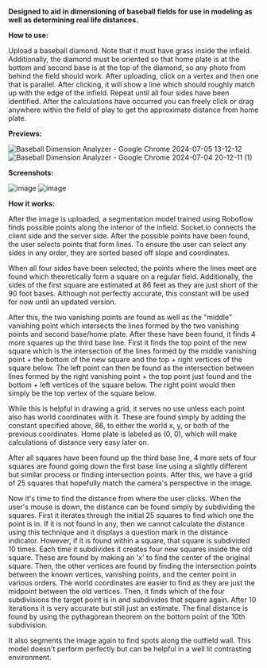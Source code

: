 **Designed to aid in dimensioning of baseball fields for use in modeling as well as determining real life distances.**

**How to use:** 

Upload a baseball diamond. Note that it must have grass inside the infield. Additionally, the diamond must be oriented so that home plate is at the bottom and second base is at the top of the diamond, so any photo from behind the field should work. After uploading, click on a vertex and then one that is parallel. After clicking, it will show a line which should roughly match up with the edge of the infield. Repeat until all four sides have been identified. After the calculations have occurred you can freely click or drag anywhere within the field of play to get the approximate distance from home plate.

**Previews:**

![Baseball Dimension Analyzer  - Google Chrome 2024-07-05 13-12-12](https://github.com/NimbleValley/Baseball-Distance-Helper/assets/97319135/b4c87377-9ca3-4a4c-ba94-9b6023f6ce2e)
![Baseball Dimension Analyzer  - Google Chrome 2024-07-04 20-12-11 (1)](https://github.com/NimbleValley/Baseball-Distance-Helper/assets/97319135/d44dca74-fd65-4524-b285-b651ca47cd55)

**Screenshots:**

![image](https://github.com/NimbleValley/Baseball-Camera-Solver/assets/97319135/cd0b2122-9d04-4aac-a0d1-e5d60fd0d534)
![image](https://github.com/NimbleValley/Baseball-Camera-Solver/assets/97319135/8e0fd3ca-2852-49e4-b994-199b1adf8308)

**How it works:**

After the image is uploaded, a segmentation model trained using Roboflow finds possible points along the interior of the infield. Socket.io connects the client side and the server side. After the possible points have been found, the user selects points that form lines. To ensure the user can select any sides in any order, they are sorted based off slope and coordinates.

When all four sides have been selected, the points where the lines meet are found which theoretically form a square on a regular field. Additionally, the sides of the first square are estimated at 86 feet as they are just short of the 90 foot bases. Although not perfectly accurate, this constant will be used for now until an updated version.

After this, the two vanishing points are found as well as the "middle" vanishing point which intersects the lines formed by the two vanishing points and second base/home plate. After these have been found, it finds 4 more squares up the third base line. First it finds the top point of the new square which is the intersection of the lines formed by the middle vanishing point + the bottom of the new square and the top + right vertices of the square below. The left point can then be found as the intersection between lines formed by the right vanishing point + the top point just found and the bottom + left vertices of the square below. The right point would then simply be the top vertex of the square below. 

While this is helpful in drawing a grid, it serves no use unless each point also has world coordinates with it. These are found simply by adding the constant specified above, 86, to either the world x, y, or both of the previous coordinates. Home plate is labeled as (0, 0), which will make calculations of distance very easy later on.

After all squares have been found up the third base line, 4 more sets of four squares are found going down the first base line using a slightly different but similar process or finding intersection points. After this, we have a grid of 25 squares that hopefully match the camera's perspective in the image.

Now it's time to find the distance from where the user clicks. When the user's mouse is down, the distance can be found simply by subdividing the squares. First it iterates through the initial 25 squares to find which one the point is in. If it is not found in any, then we cannot calculate the distance using this technique and it displays a question mark in the distance indicator. However, if it is found within a square, that square is subdivided 10 times. Each time it subdivides it creates four new squares inside the old square. These are found by making an 'x' to find the center of the original square. Then, the other vertices are found by finding the intersection points between the known vertices, vanishing points, and the center point in various orders. The world coordinates are easier to find as they are just the midpoint between the old vertices. Then, it finds which of the four subdivisions the target point is in and subdivides that square again. After 10 iterations it is very accurate but still just an estimate. The final distance is found by using the pythagorean theorem on the bottom point of the 10th subdivision.

It also segments the image again to find spots along the outfield wall. This model doesn't perform perfectly but can be helpful in a well lit contrasting environment.
